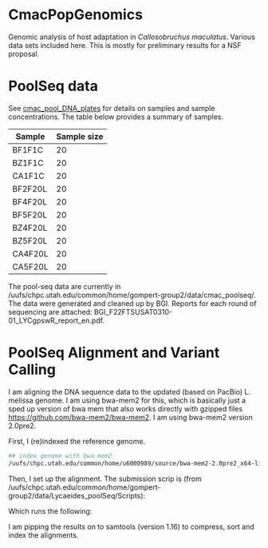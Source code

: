 # CmacPopGenomics
Genomic analysis of host adaptation in *Callosobruchus maculatus*. Various data sets included here. This is mostly for preliminary results for a NSF proposal.

# PoolSeq data 

See [cmac_pool_DNA_plates](https://drive.google.com/drive/folders/15dMkPsn46LDWEHZt-oxzHbwVGTYr3PV3?usp=share_link) for details on samples and sample concentrations. The table below provides a summary of samples.

| Sample | Sample size|
|--------|------------|
| BF1F1C | 20 |
| BZ1F1C | 20 |
| CA1F1C | 20 |
|BF2F20L | 20 |
|BF4F20L | 20 |
|BF5F20L | 20 |
|BZ4F20L | 20 |
|BZ5F20L | 20 |
|CA4F20L | 20 |
|CA5F20L | 20 |

The pool-seq data are currently in /uufs/chpc.utah.edu/common/home/gompert-group2/data/cmac_poolseq/. The data were generated and cleaned up by BGI. Reports for each round of sequencing are attached: BGI_F22FTSUSAT0310-01_LYCgpswR_report_en.pdf.

# PoolSeq Alignment and Variant Calling

I am aligning the DNA sequence data to the updated (based on PacBio) L. melissa genome. I am using bwa-mem2 for this, which is basically just a sped up version of bwa mem that also works directly with gzipped files https://github.com/bwa-mem2/bwa-mem2. I am using bwa-mem2 version 2.0pre2.

First, I (re)indexed the reference genome.

```bash
## index genome with bwa-mem2
/uufs/chpc.utah.edu/common/home/u6000989/source/bwa-mem2-2.0pre2_x64-linux/bwa-mem2 index /uufs/chpc.utah.edu/common/home/gompert-group1/data/cmac_qtl_AR/goran_genome/reference/CAACVG01.fasta
```


Then, I set up the alignment. The submission scrip is (from /uufs/chpc.utah.edu/common/home/gompert-group2/data/Lycaeides_poolSeq/Scripts):

Which runs the following:

I am pipping the results on to samtools (version 1.16) to compress, sort and index the alignments.
